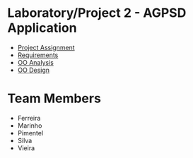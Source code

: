 # Laboratory/Project 2 - AGPSD Application

* [Project Assignment](Assignment.md)
* [Requirements](Requirements.md)
* [OO Analysis](OOAnalysis.md)
* [OO Design](OODesign.md)

# Team Members

* Ferreira
* Marinho
* Pimentel
* Silva
* Vieira
